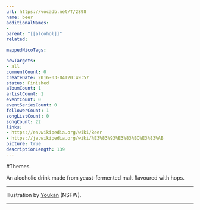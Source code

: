 ```yaml
---
url: https://vocadb.net/T/2898
name: beer
additionalNames: 
- 
parent: "[[alcohol]]"
related:

mappedNicoTags:

newTargets:
- all
commentCount: 0
createDate: 2016-03-04T20:49:57
status: Finished
albumCount: 1
artistCount: 1
eventCount: 0
eventSeriesCount: 0
followerCount: 1
songListCount: 0
songCount: 22
links: 
- https://en.wikipedia.org/wiki/Beer
- https://ja.wikipedia.org/wiki/%E3%83%93%E3%83%BC%E3%83%AB
picture: true
descriptionLength: 139
---
```


#Themes

An alcoholic drink made from yeast-fermented malt flavoured with hops.
___
Illustration by [Youkan](http://youkan-hh.sakura.ne.jp/) (NSFW).

---

